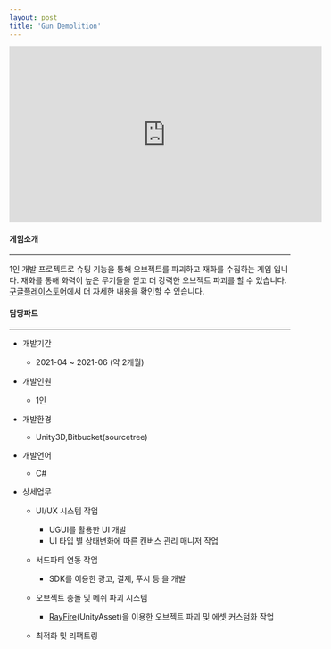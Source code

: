 ```yaml
---
layout: post
title: 'Gun Demolition'
---
```


<iframe width="560" height="315" src="https://www.youtube.com/embed/EGOT8kGUofM" title="YouTube video player" frameborder="0" allow="accelerometer; autoplay; clipboard-write; encrypted-media; gyroscope; picture-in-picture" allowfullscreen></iframe>


#### 게임소개

----------------------------

1인 개발 프로젝트로 슈팅 기능을 통해 오브젝트를 파괴하고 재화를 수집하는 게임 입니다. 재화를 통해 화력이 높은 무기들을 얻고 더 강력한 오브젝트 파괴를 할 수 있습니다. <a href="https://play.google.com/store/apps/details?id=com.DokD.GunDemolition" target="_blank">구글플레이스토어</a>에서 더 자세한 내용을 확인할 수 있습니다.

#### 담당파트

----------------------------

* 개발기간
  * 2021-04 ~ 2021-06 (약 2개월)

* 개발인원
  * 1인

* 개발환경
  * Unity3D,Bitbucket(sourcetree)

* 개발언어
  * C#

* 상세업무
  * UI/UX 시스템 작업
    * UGUI를 활용한 UI 개발
    * UI 타입 별 상태변화에 따른 캔버스 관리 매니저 작업
  
  * 서드파티 연동 작업
    * SDK를 이용한 광고, 결제, 푸시 등 을 개발
    
  * 오브젝트 충돌 및 메쉬 파괴 시스템
    * <a href="https://assetstore.unity.com/packages/tools/game-toolkits/rayfire-for-unity-148690" target="_blank">RayFire</a>(UnityAsset)을 이용한 오브젝트 파괴 및 에셋 커스텀화 작업
    
  * 최적화 및 리팩토링

  